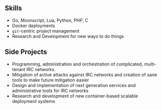 Skills
------

- Go, Moonscript, Lua, Python, PHP, C
- Docker deployments
- `git`-centric project management
- Research and Development for new ways to do things

Side Projects
-------------

- Programming, administration and orchestration of complicated, multi-tenant
IRC networks.
- Mitigation of active attacks against IRC networks and creation of sane tools
to make future mitigation easier
- Design and implementation of next generation services and administrative
tools for IRC networks
- Research and development of new container-based scalable deployment systems
